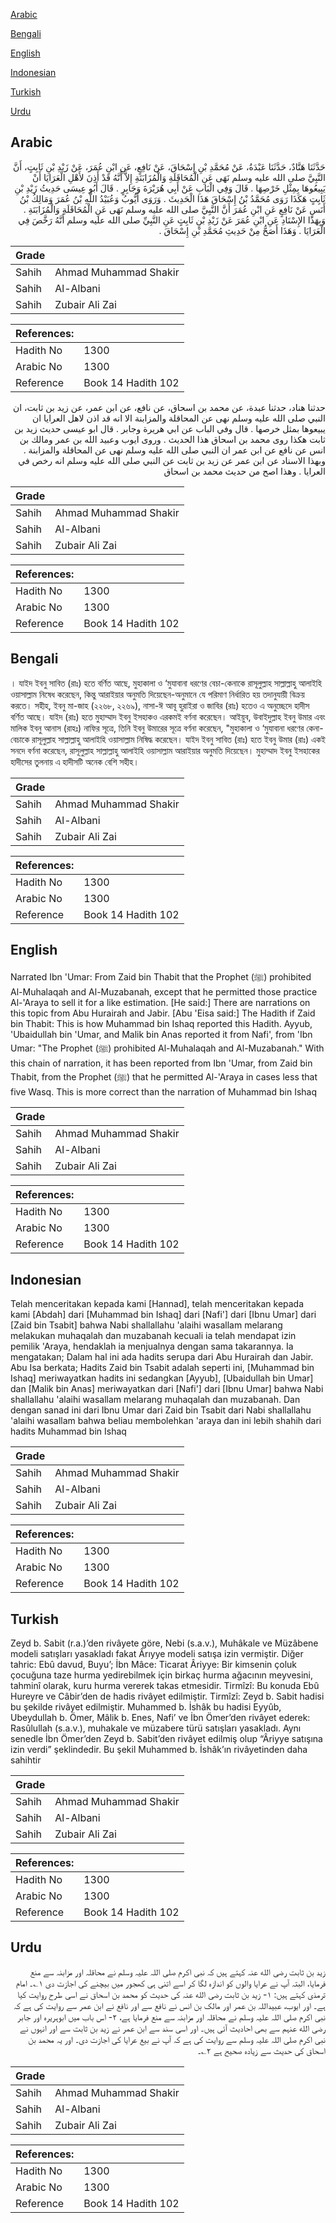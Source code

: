 [Arabic](#arabic)

[Bengali](#bengali)

[English](#english)

[Indonesian](#indonesian)

[Turkish](#turkish)

[Urdu](#urdu)

## Arabic


<div dir="rtl" lang="ar" style={{fontSize:'larger',backgroundColor:'#f8f9fa',padding:20}}>
حَدَّثَنَا هَنَّادٌ، حَدَّثَنَا عَبْدَةُ، عَنْ مُحَمَّدِ بْنِ إِسْحَاقَ، عَنْ نَافِعٍ، عَنِ ابْنِ عُمَرَ، عَنْ زَيْدِ بْنِ ثَابِتٍ، أَنَّ النَّبِيَّ صلى الله عليه وسلم نَهَى عَنِ الْمُحَاقَلَةِ وَالْمُزَابَنَةِ إِلاَّ أَنَّهُ قَدْ أَذِنَ لأَهْلِ الْعَرَايَا أَنْ يَبِيعُوهَا بِمِثْلِ خَرْصِهَا ‏.‏ قَالَ وَفِي الْبَابِ عَنْ أَبِي هُرَيْرَةَ وَجَابِرٍ ‏.‏ قَالَ أَبُو عِيسَى حَدِيثُ زَيْدِ بْنِ ثَابِتٍ هَكَذَا رَوَى مُحَمَّدُ بْنُ إِسْحَاقَ هَذَا الْحَدِيثَ ‏.‏ وَرَوَى أَيُّوبُ وَعُبَيْدُ اللَّهِ بْنُ عُمَرَ وَمَالِكُ بْنُ أَنَسٍ عَنْ نَافِعٍ عَنِ ابْنِ عُمَرَ أَنَّ النَّبِيَّ صلى الله عليه وسلم نَهَى عَنِ الْمُحَاقَلَةِ وَالْمُزَابَنَةِ ‏.‏ وَبِهَذَا الإِسْنَادِ عَنِ ابْنِ عُمَرَ عَنْ زَيْدِ بْنِ ثَابِتٍ عَنِ النَّبِيِّ صلى الله عليه وسلم أَنَّهُ رَخَّصَ فِي الْعَرَايَا ‏.‏ وَهَذَا أَصَحُّ مِنْ حَدِيثِ مُحَمَّدِ بْنِ إِسْحَاقَ ‏.‏
</div>
<div style={{backgroundColor:'#f8f9fa',padding:20, marginBottom: 10}}><table> <thead> <tr> <th>Grade</th> <th></th> </tr> </thead> <tbody> <tr><td>Sahih</td><td>Ahmad Muhammad Shakir</td></tr><tr><td>Sahih</td><td>Al-Albani</td></tr><tr><td>Sahih</td><td>Zubair Ali Zai</td></tr></tbody></table><table> <thead> <tr> <th>References:</th> <th></th> </tr> </thead> <tbody><tr><td>Hadith No</td><td>1300</td></tr><tr><td>Arabic No</td><td>1300</td></tr><tr><td>Reference</td><td>Book 14 Hadith 102</td></tr></tbody></table></div>


<div dir="rtl" lang="ar" style={{fontSize:'larger',backgroundColor:'#f8f9fa',padding:20}}>
حدثنا هناد، حدثنا عبدة، عن محمد بن اسحاق، عن نافع، عن ابن عمر، عن زيد بن ثابت، ان النبي صلى الله عليه وسلم نهى عن المحاقلة والمزابنة الا انه قد اذن لاهل العرايا ان يبيعوها بمثل خرصها . قال وفي الباب عن ابي هريرة وجابر . قال ابو عيسى حديث زيد بن ثابت هكذا روى محمد بن اسحاق هذا الحديث . وروى ايوب وعبيد الله بن عمر ومالك بن انس عن نافع عن ابن عمر ان النبي صلى الله عليه وسلم نهى عن المحاقلة والمزابنة . وبهذا الاسناد عن ابن عمر عن زيد بن ثابت عن النبي صلى الله عليه وسلم انه رخص في العرايا . وهذا اصح من حديث محمد بن اسحاق
</div>
<div style={{backgroundColor:'#f8f9fa',padding:20, marginBottom: 10}}><table> <thead> <tr> <th>Grade</th> <th></th> </tr> </thead> <tbody> <tr><td>Sahih</td><td>Ahmad Muhammad Shakir</td></tr><tr><td>Sahih</td><td>Al-Albani</td></tr><tr><td>Sahih</td><td>Zubair Ali Zai</td></tr></tbody></table><table> <thead> <tr> <th>References:</th> <th></th> </tr> </thead> <tbody><tr><td>Hadith No</td><td>1300</td></tr><tr><td>Arabic No</td><td>1300</td></tr><tr><td>Reference</td><td>Book 14 Hadith 102</td></tr></tbody></table></div>

## Bengali


<div dir="ltr" lang="bn" style={{fontSize:'larger',backgroundColor:'#f8f9fa',padding:20}}>
। যাইদ ইবনু সাবিত (রাঃ) হতে বর্ণিত আছে, মুহাকালা ও ‘মুযাবানা ধরণের বেচা-কেনাকে রাসূলুল্লাহ সাল্লাল্লাহু আলাইহি ওয়াসাল্লাম নিষেধ করেছেন, কিন্তু আরাইয়ার অনুমতি দিয়েছেন-অনুমানে যে পরিমাণ নির্ধারিত হয় তদানুযায়ী বিক্রয় করতে। সহীহ, ইবনু মা-জাহ (২২৬৮, ২২৬৯), নাসা-ঈ আবূ হুরাইরা ও জাবির (রাঃ) হতেও এ অনুচ্ছেদে হাদীস বর্ণিত আছে। যাইদ (রাঃ) হতে মুহাম্মাদ ইবনু ইসহাকও এরকমই বর্ণনা করেছেন। আইয়ুব, উবাইদুল্লাহ ইবনু উমার এবং মালিক ইবনু আনাস (রাহঃ) নাফির সূত্রে, তিনি ইবনু উমারের সূত্রে বর্ণনা করেছেন, "মুহাকালা ও ‘মুযাবানা ধরণের কেনা-বেচাকে রাসূলুল্লাহ সাল্লাল্লাহু আলাইহি ওয়াসাল্লাম নিষিদ্ধ করেছেন। যাইদ ইবনু সাবিত (রাঃ) হতে ইবনু উমার (রাঃ) একই সনদে বর্ণনা করেছেন, রাসূলুল্লাহ সাল্লাল্লাহু আলাইহি ওয়াসাল্লাম আরাইয়ার অনুমতি দিয়েছেন। মুহাম্মাদ ইবনু ইসহাকের হাদীসের তুলনায় এ হাদীসটি অনেক বেশি সহীহ।
</div>
<div style={{backgroundColor:'#f8f9fa',padding:20, marginBottom: 10}}><table> <thead> <tr> <th>Grade</th> <th></th> </tr> </thead> <tbody> <tr><td>Sahih</td><td>Ahmad Muhammad Shakir</td></tr><tr><td>Sahih</td><td>Al-Albani</td></tr><tr><td>Sahih</td><td>Zubair Ali Zai</td></tr></tbody></table><table> <thead> <tr> <th>References:</th> <th></th> </tr> </thead> <tbody><tr><td>Hadith No</td><td>1300</td></tr><tr><td>Arabic No</td><td>1300</td></tr><tr><td>Reference</td><td>Book 14 Hadith 102</td></tr></tbody></table></div>

## English


<div dir="ltr" lang="en" style={{fontSize:'larger',backgroundColor:'#f8f9fa',padding:20}}>
Narrated Ibn 'Umar: From Zaid bin Thabit that the Prophet (ﷺ) prohibited Al-Muhalaqah and Al-Muzabanah, except that he permitted those practice Al-'Araya to sell it for a like estimation. [He said:] There are narrations on this topic from Abu Hurairah and Jabir. [Abu 'Eisa said:] The Hadith if Zaid bin Thabit: This is how Muhammad bin Ishaq reported this Hadith. Ayyub, 'Ubaidullah bin 'Umar, and Malik bin Anas reported it from Nafi', from 'Ibn Umar: "The Prophet (ﷺ) prohibited Al-Muhalaqah and Al-Muzabanah." With this chain of narration, it has been reported from Ibn 'Umar, from Zaid bin Thabit, from the Prophet (ﷺ) that he permitted Al-'Araya in cases less that five Wasq. This is more correct than the narration of Muhammad bin Ishaq
</div>
<div style={{backgroundColor:'#f8f9fa',padding:20, marginBottom: 10}}><table> <thead> <tr> <th>Grade</th> <th></th> </tr> </thead> <tbody> <tr><td>Sahih</td><td>Ahmad Muhammad Shakir</td></tr><tr><td>Sahih</td><td>Al-Albani</td></tr><tr><td>Sahih</td><td>Zubair Ali Zai</td></tr></tbody></table><table> <thead> <tr> <th>References:</th> <th></th> </tr> </thead> <tbody><tr><td>Hadith No</td><td>1300</td></tr><tr><td>Arabic No</td><td>1300</td></tr><tr><td>Reference</td><td>Book 14 Hadith 102</td></tr></tbody></table></div>

## Indonesian


<div dir="ltr" lang="id" style={{fontSize:'larger',backgroundColor:'#f8f9fa',padding:20}}>
Telah menceritakan kepada kami [Hannad], telah menceritakan kepada kami [Abdah] dari [Muhammad bin Ishaq] dari [Nafi'] dari [Ibnu Umar] dari [Zaid bin Tsabit] bahwa Nabi shallallahu 'alaihi wasallam melarang melakukan muhaqalah dan muzabanah kecuali ia telah mendapat izin pemilik 'Araya, hendaklah ia menjualnya dengan sama takarannya. Ia mengatakan; Dalam hal ini ada hadits serupa dari Abu Hurairah dan Jabir. Abu Isa berkata; Hadits Zaid bin Tsabit adalah seperti ini, [Muhammad bin Ishaq] meriwayatkan hadits ini sedangkan [Ayyub], [Ubaidullah bin Umar] dan [Malik bin Anas] meriwayatkan dari [Nafi'] dari [Ibnu Umar] bahwa Nabi shallallahu 'alaihi wasallam melarang muhaqalah dan muzabanah. Dan dengan sanad ini dari Ibnu Umar dari Zaid bin Tsabit dari Nabi shallallahu 'alaihi wasallam bahwa beliau membolehkan 'araya dan ini lebih shahih dari hadits Muhammad bin Ishaq
</div>
<div style={{backgroundColor:'#f8f9fa',padding:20, marginBottom: 10}}><table> <thead> <tr> <th>Grade</th> <th></th> </tr> </thead> <tbody> <tr><td>Sahih</td><td>Ahmad Muhammad Shakir</td></tr><tr><td>Sahih</td><td>Al-Albani</td></tr><tr><td>Sahih</td><td>Zubair Ali Zai</td></tr></tbody></table><table> <thead> <tr> <th>References:</th> <th></th> </tr> </thead> <tbody><tr><td>Hadith No</td><td>1300</td></tr><tr><td>Arabic No</td><td>1300</td></tr><tr><td>Reference</td><td>Book 14 Hadith 102</td></tr></tbody></table></div>

## Turkish


<div dir="ltr" lang="tr" style={{fontSize:'larger',backgroundColor:'#f8f9fa',padding:20}}>
Zeyd b. Sabit (r.a.)’den rivâyete göre, Nebi (s.a.v.), Muhâkale ve Müzâbene modeli satışları yasakladı fakat Ârıyye modeli satışa izin vermiştir. Diğer tahric: Ebû davud, Buyu’; İbn Mâce: Ticarat Âriyye: Bir kimsenin çoluk çocuğuna taze hurma yedirebilmek için birkaç hurma ağacının meyvesini, tahminî olarak, kuru hurma vererek takas etmesidir. Tirmîzî: Bu konuda Ebû Hureyre ve Câbir’den de hadis rivâyet edilmiştir. Tirmîzî: Zeyd b. Sabit hadisi bu şekilde rivâyet edilmiştir. Muhammed b. İshâk bu hadisi Eyyûb, Ubeydullah b. Ömer, Mâlik b. Enes, Nafi’ ve İbn Ömer’den rivâyet ederek: Rasûlullah (s.a.v.), muhakale ve müzabere türü satışları yasakladı. Aynı senedle İbn Ömer’den Zeyd b. Sabit’den rivâyet edilmiş olup “Âriyye satışına izin verdi” şeklindedir. Bu şekil Muhammed b. İshâk’ın rivâyetinden daha sahihtir
</div>
<div style={{backgroundColor:'#f8f9fa',padding:20, marginBottom: 10}}><table> <thead> <tr> <th>Grade</th> <th></th> </tr> </thead> <tbody> <tr><td>Sahih</td><td>Ahmad Muhammad Shakir</td></tr><tr><td>Sahih</td><td>Al-Albani</td></tr><tr><td>Sahih</td><td>Zubair Ali Zai</td></tr></tbody></table><table> <thead> <tr> <th>References:</th> <th></th> </tr> </thead> <tbody><tr><td>Hadith No</td><td>1300</td></tr><tr><td>Arabic No</td><td>1300</td></tr><tr><td>Reference</td><td>Book 14 Hadith 102</td></tr></tbody></table></div>

## Urdu


<div dir="rtl" lang="ur" style={{fontSize:'larger',backgroundColor:'#f8f9fa',padding:20}}>
زید بن ثابت رضی الله عنہ کہتے ہیں کہ نبی اکرم صلی اللہ علیہ وسلم نے محاقلہ اور مزابنہ سے منع فرمایا، البتہ آپ نے عرایا والوں کو اندازہ لگا کر اسے اتنی ہی کھجور میں بیچنے کی اجازت دی ۱؎۔ امام ترمذی کہتے ہیں: ۱- زید بن ثابت رضی الله عنہ کی حدیث کو محمد بن اسحاق نے اسی طرح روایت کیا ہے۔ اور ایوب، عبیداللہ بن عمر اور مالک بن انس نے نافع سے اور نافع نے ابن عمر سے روایت کی ہے کہ نبی اکرم صلی اللہ علیہ وسلم نے محاقلہ اور مزابنہ سے منع فرمایا ہے، ۲- اس باب میں ابوہریرہ اور جابر رضی الله عنہم سے بھی احادیث آئی ہیں۔ اور اسی سند سے ابن عمر نے زید بن ثابت سے اور انہوں نے نبی اکرم صلی اللہ علیہ وسلم سے روایت کی ہے کہ آپ نے بیع عرایا کی اجازت دی۔ اور یہ محمد بن اسحاق کی حدیث سے زیادہ صحیح ہے ۲؎۔
</div>
<div style={{backgroundColor:'#f8f9fa',padding:20, marginBottom: 10}}><table> <thead> <tr> <th>Grade</th> <th></th> </tr> </thead> <tbody> <tr><td>Sahih</td><td>Ahmad Muhammad Shakir</td></tr><tr><td>Sahih</td><td>Al-Albani</td></tr><tr><td>Sahih</td><td>Zubair Ali Zai</td></tr></tbody></table><table> <thead> <tr> <th>References:</th> <th></th> </tr> </thead> <tbody><tr><td>Hadith No</td><td>1300</td></tr><tr><td>Arabic No</td><td>1300</td></tr><tr><td>Reference</td><td>Book 14 Hadith 102</td></tr></tbody></table></div>